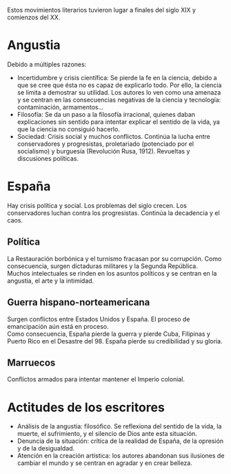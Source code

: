 Estos movimientos literarios tuvieron lugar a finales del siglo XIX y comienzos del XX.

# Angustia
Debido a múltiples razones:

- Incertidumbre y crisis científica: Se pierde la fe en la ciencia, debido a que se cree que ésta no es capaz de explicarlo todo. Por ello, la ciencia se limita a demostrar su utilidad. Los autores lo ven como una amenaza y se centran en las consecuencias negativas de la ciencia y tecnología: contaminación, armamentos...
- Filosofía: Se da un paso a la filosofía irracional, quienes daban explicaciones sin sentido para intentar explicar el sentido de la vida, ya que la ciencia no consiguió hacerlo.
- Sociedad: Crisis social y muchos conflictos. Continúa la lucha entre conservadores y progresistas, proletariado (potenciado por el socialismo) y burguesía (Revolución Rusa, 1912). Revueltas y discusiones políticas.

# España
Hay crisis política y social. Los problemas del siglo crecen. Los conservadores luchan contra los progresistas. Continúa la decadencia y el caos.

## Política
La Restauración borbónica y el turnismo fracasan por su corrupción. Como consecuencia, surgen dictaduras militares y la Segunda República.  
Muchos intelectuales se rinden en los asuntos políticos y se centran en la angustia, el arte y la intimidad.

## Guerra hispano-norteamericana
Surgen conflictos entre Estados Unidos y España. El proceso de emancipación aún está en proceso.  
Como consecuencia, España pierde la guerra y pierde Cuba, Filipinas y Puerto Rico en el Desastre del 98. España pierde su credibilidad y su gloria.

## Marruecos
Conflictos armados para intentar mantener el Imperio colonial.

# Actitudes de los escritores
- Análisis de la angustia: filosófico. Se reflexiona del sentido de la vida, la muerte, el sufrimiento, y el silencio de Dios ante esta situación.
- Denuncia de la situación: crítica de la realidad de España, de la opresión y de la desigualdad.
- Atención en la creación artística: los autores abandonan sus ilusiones de cambiar el mundo y se centran en agradar y en crear belleza.
